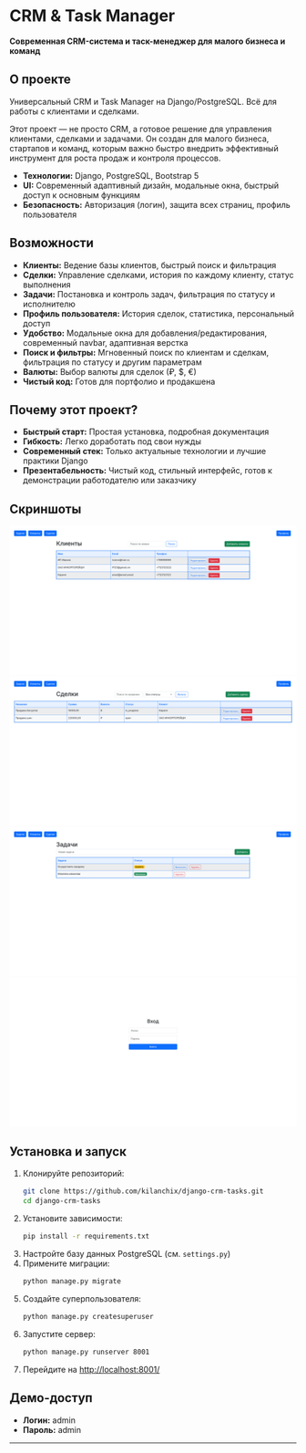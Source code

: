 # CRM & Task Manager

**Современная CRM-система и таск-менеджер для малого бизнеса и команд**

## О проекте

Универсальный CRM и Task Manager на Django/PostgreSQL. Всё для работы с клиентами и сделками.

Этот проект — не просто CRM, а готовое решение для управления клиентами, сделками и задачами. Он создан для малого бизнеса, стартапов и команд, которым важно быстро внедрить эффективный инструмент для роста продаж и контроля процессов.

- **Технологии:** Django, PostgreSQL, Bootstrap 5
- **UI:** Современный адаптивный дизайн, модальные окна, быстрый доступ к основным функциям
- **Безопасность:** Авторизация (логин), защита всех страниц, профиль пользователя

## Возможности

- **Клиенты:** Ведение базы клиентов, быстрый поиск и фильтрация
- **Сделки:** Управление сделками, история по каждому клиенту, статус выполнения
- **Задачи:** Постановка и контроль задач, фильтрация по статусу и исполнителю
- **Профиль пользователя:** История сделок, статистика, персональный доступ
- **Удобство:** Модальные окна для добавления/редактирования, современный navbar, адаптивная верстка
- **Поиск и фильтры:** Мгновенный поиск по клиентам и сделкам, фильтрация по статусу и другим параметрам
- **Валюты:** Выбор валюты для сделок (₽, $, €)
- **Чистый код:** Готов для портфолио и продакшена

## Почему этот проект?

- **Быстрый старт:** Простая установка, подробная документация
- **Гибкость:** Легко доработать под свои нужды
- **Современный стек:** Только актуальные технологии и лучшие практики Django
- **Презентабельность:** Чистый код, стильный интерфейс, готов к демонстрации работодателю или заказчику

## Скриншоты

![Клиенты](screenshots/clients.png)
![Сделки](screenshots/deals.png)
![Задачи](screenshots/tasks.png)
![Логин](screenshots/login.png)

## Установка и запуск

1. Клонируйте репозиторий:
   ```bash
   git clone https://github.com/kilanchix/django-crm-tasks.git
   cd django-crm-tasks
   ```
2. Установите зависимости:
   ```bash
   pip install -r requirements.txt
   ```
3. Настройте базу данных PostgreSQL (см. `settings.py`)
4. Примените миграции:
   ```bash
   python manage.py migrate
   ```
5. Создайте суперпользователя:
   ```bash
   python manage.py createsuperuser
   ```
6. Запустите сервер:
   ```bash
   python manage.py runserver 8001
   ```
7. Перейдите на [http://localhost:8001/](http://localhost:8001/)

## Демо-доступ

- **Логин:** admin
- **Пароль:** admin

---
